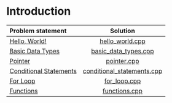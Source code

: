 # Introduction

|     Problem statement      |            Solution            |
|:---------------------------|:------------------------------:|
| [Hello, World!][]          | [hello_world.cpp][]            |
| [Basic Data Types][]       | [basic_data_types.cpp][]       |
| [Pointer][]                | [pointer.cpp][]                |
| [Conditional Statements][] | [conditional_statements.cpp][] |
| [For Loop][]               | [for_loop.cpp][]               |
| [Functions][]              | [functions.cpp][]              |

[Hello, World!]:          https://www.hackerrank.com/challenges/cpp-hello-world
[Basic Data Types]:       https://www.hackerrank.com/challenges/c-tutorial-basic-data-types
[Pointer]:                https://www.hackerrank.com/challenges/c-tutorial-pointer
[Conditional Statements]: https://www.hackerrank.com/challenges/c-tutorial-conditional-if-else
[For Loop]:               https://www.hackerrank.com/challenges/c-tutorial-for-loop
[Functions]:              https://www.hackerrank.com/challenges/c-tutorial-functions

[hello_world.cpp]:            hello_world.cpp
[basic_data_types.cpp]:       basic_data_types.cpp
[pointer.cpp]:                pointer.cpp
[conditional_statements.cpp]: conditional_statements.cpp
[for_loop.cpp]:               for_loop.cpp
[functions.cpp]:              functions.cpp
